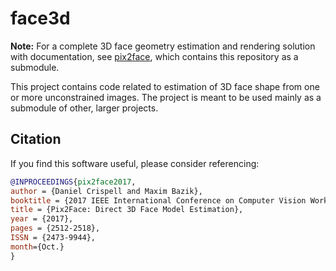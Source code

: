 # face3d

__Note:__ For a complete 3D face geometry estimation and rendering solution with documentation, see [pix2face](https://github.com/VisionSystemsInc/pix2face), which contains this repository as a submodule.

This project contains code related to estimation of 3D face shape from one or more unconstrained images.
The project is meant to be used mainly as a submodule of other, larger projects.

## Citation
If you find this software useful, please consider referencing:

```bibtex
@INPROCEEDINGS{pix2face2017,
author = {Daniel Crispell and Maxim Bazik},
booktitle = {2017 IEEE International Conference on Computer Vision Workshop (ICCVW)},
title = {Pix2Face: Direct 3D Face Model Estimation},
year = {2017},
pages = {2512-2518},
ISSN = {2473-9944},
month={Oct.}
}
```
